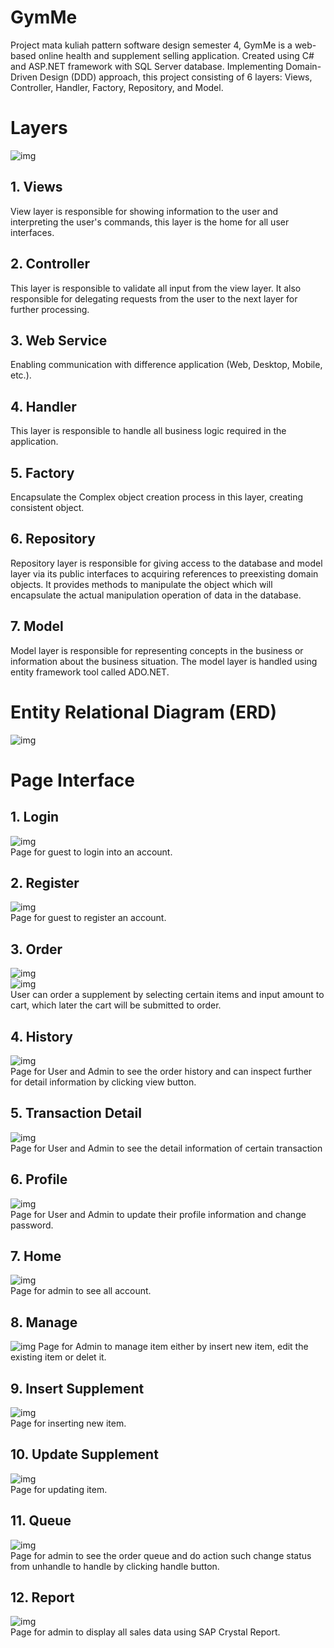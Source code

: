 # GymMe
Project mata kuliah pattern software design semester 4, GymMe is a web-based online health and supplement selling application. Created using C# and ASP.NET framework with SQL Server database. Implementing Domain-Driven Design (DDD) approach, this project consisting of 6 layers: Views, Controller, Handler, Factory, Repository, and Model.
# Layers
![img](https://drive.google.com/uc?export=view&id=1GLwPOTp7C2ejX5FImnie66vCwSEIeR46)  
## 1. Views  
View layer is responsible for showing information to the user and interpreting the user's commands, this layer is the home for all user interfaces.  
## 2. Controller  
This layer is responsible to validate all input from the view layer. It also responsible for delegating requests from the user to the next layer for further processing.  
## 3. Web Service
Enabling communication with difference application (Web, Desktop, Mobile, etc.).  
## 4. Handler
This layer is responsible to handle all business logic required in the application.  
## 5. Factory
Encapsulate the  Complex object creation process in this layer, creating consistent object.  
## 6. Repository
Repository layer is responsible for giving access to the database and model layer via its public interfaces to acquiring references to preexisting domain objects. It provides methods to manipulate the object which will encapsulate the actual manipulation operation of data in the database.  
## 7. Model
Model layer is responsible for representing concepts in the business or information about the business situation. The model layer is handled using entity framework tool called ADO.NET.  
# Entity Relational Diagram (ERD)
![img](https://drive.google.com/uc?export=view&id=1-a9pl170b4oLJsRPQqiyFizcRMVGCpwI)  
# Page Interface 
## 1. Login 
![img](https://drive.google.com/uc?export=view&id=1Dr18HuEO7hN28UUO-a8zjqssZ4HRW9fL)  
Page for guest to login into an account.  
## 2. Register 
![img](https://drive.google.com/uc?export=view&id=1pZzkT-jMd15oKnho0wD1uy70-Q9cF6l_)  
Page for guest to register an account.  
## 3. Order
![img](https://drive.google.com/uc?export=view&id=15PcfsU5srzxttqvX7227bsUEOALk60to)  
![img](https://drive.google.com/uc?export=view&id=1zhcmG20rrzUCV13-AvI5oklI5-ChnG_c)  
User can order a supplement by selecting certain items and input amount to cart, which later the cart will be submitted to order.  
## 4. History 
![img](https://drive.google.com/uc?export=view&id=1-zJXo3Xs42qACfw3Bc5McjhJ4jQZnXZ1)  
Page for User and Admin to see the order history and can inspect further for detail information by clicking view button.  
## 5. Transaction Detail
![img](https://drive.google.com/uc?export=view&id=1RNkObEayPB1REKG8Oc_SMadpB6QaE_EO)  
Page for User and Admin to see the detail information of certain transaction
## 6. Profile
![img](https://drive.google.com/uc?export=view&id=1pGNcMdrhHngfCBJcN1MFtEdqOHtNg1V3)  
Page for User and Admin to update their profile information and change password.  
## 7. Home
![img](https://drive.google.com/uc?export=view&id=1IIOyR7XP7erEP0XjqmI80ZnlqhxGhkQ1)  
Page for admin to see all account.  
## 8. Manage
![img](https://drive.google.com/uc?export=view&id=1FxsnrWfF_LdeaknEYUfkYnL8GNVtLbhG) 
Page for Admin to manage item either by insert new item, edit the existing item or delet it.  
## 9. Insert Supplement
![img](https://drive.google.com/uc?export=view&id=1ae-_ynTVJYFHSPODxVTp9gKpCjq5_aim)  
Page for inserting new item.  
## 10. Update Supplement
![img](https://drive.google.com/uc?export=view&id=1bIyuLoucRMcgJr4aJs_IWUnjIiPjspz9)  
Page for updating item.  
## 11. Queue
![img](https://drive.google.com/uc?export=view&id=19IEdw9I2IisD7CigSxzNUIlXNQXvWvMU)  
Page for admin to see the order queue and do action such change status from unhandle to handle by clicking handle button.  
## 12. Report
![img](https://drive.google.com/uc?export=view&id=1FxsnrWfF_LdeaknEYUfkYnL8GNVtLbhG)  
Page for admin to display all sales data using SAP Crystal Report.  
